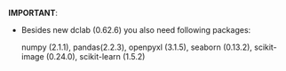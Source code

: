 **IMPORTANT**: 

- Besides new dclab (0.62.6) you also need following packages:

    numpy (2.1.1), pandas(2.2.3), openpyxl (3.1.5), seaborn (0.13.2), scikit-image (0.24.0), scikit-learn (1.5.2)
